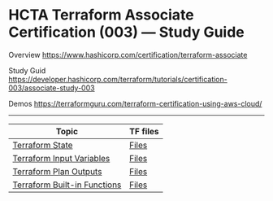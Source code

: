 # HCTA Terraform Associate Certification (003) — Study Guide

Overview
https://www.hashicorp.com/certification/terraform-associate

Study Guid
https://developer.hashicorp.com/terraform/tutorials/certification-003/associate-study-003

Demos
https://terraformguru.com/terraform-certification-using-aws-cloud/

---


**Topic**	| TF files |
--------- | -------- |
[Terraform State](state/README.md)  | [Files](state/)  |
[Terraform Input Variables](variables/README.md)  | [Files](variables/)  |
[Terraform Plan Outputs](outputs/README.md)  | [Files](outputs/) |
[Terraform Built-in Functions ](builtins/README.md)  | [Files](builtins/)  |
